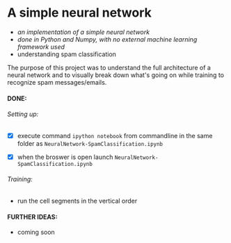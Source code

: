 # A simple neural network
- _an implementation of a simple neural network_     
- _done in Python and Numpy, with no external machine learning framework used_ 
- understanding spam classification   



The purpose of this project was to understand the full architecture of a neural network and to visually break down what's going on while training to recognize spam messages/emails. 

#### DONE:

###### Setting up:    
- [x] execute command `ipython notebook` from commandline in the same folder as `NeuralNetwork-SpamClassification.ipynb`
- [x] when the broswer is open launch `NeuralNetwork-SpamClassification.ipynb`
 

###### Training:    
- run the cell segments in the vertical order


#### FURTHER IDEAS:
- coming soon




